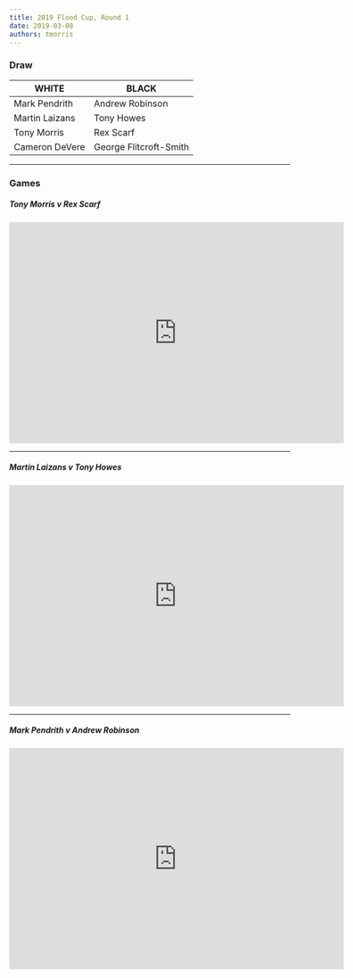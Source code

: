 ```yaml
---
title: 2019 Flood Cup, Round 1
date: 2019-03-08
authors: tmorris
---
```


### Draw

| WHITE          | BLACK                  |
| -------------- | ---------------------- |
| Mark Pendrith  | Andrew Robinson        |
| Martin Laizans | Tony Howes             |
| Tony Morris    | Rex Scarf              |
| Cameron DeVere | George Flitcroft-Smith |

----

### Games

##### Tony Morris v Rex Scarf

<iframe src="https://lichess.org/embed/cH33M4h2?theme=auto&amp;bg=auto" width=600 height=397 frameborder=0></iframe>

----

##### Martin Laizans v Tony Howes

<iframe src="https://lichess.org/embed/X91wEU5N?theme=auto&amp;bg=auto" width=600 height=397 frameborder=0></iframe>

----

##### Mark Pendrith v Andrew Robinson

<iframe src="https://lichess.org/embed/krDyd51Y?theme=auto&amp;bg=auto" width=600 height=397 frameborder=0></iframe>
